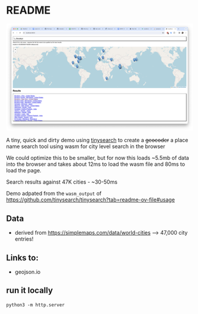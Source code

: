# README

![demo showing brooklyn search results](./documentation/demo.png)

A tiny, quick and dirty demo using [tinysearch](https://github.com/tinysearch/tinysearch/tree/master) to create a <s>geocoder</s> a place name search tool using wasm for city level search in the browser

We could optimize this to be smaller, but for now this loads ~5.5mb of data into the browser and takes about 12ms to load the wasm file and 80ms to load the page.

Search results against 47K cities - ~30-50ms

Demo adpated from the `wasm_output` of https://github.com/tinysearch/tinysearch?tab=readme-ov-file#usage

## Data
* derived from https://simplemaps.com/data/world-cities --> 47,000 city entries!

## Links to: 
* geojson.io


## run it locally

```
python3 -m http.server
```